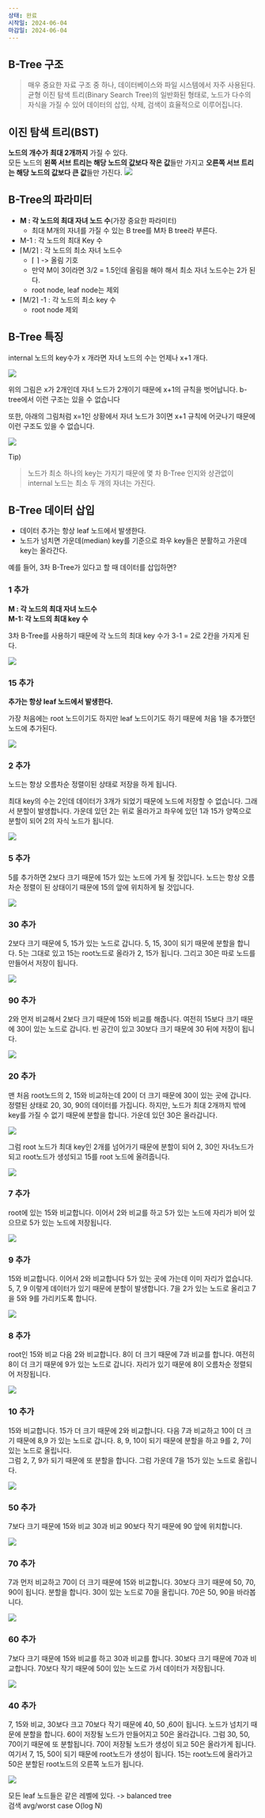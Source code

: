 ```yaml
---
상태: 완료
시작일: 2024-06-04
마감일: 2024-06-04
---
```

## B-Tree 구조

> 매우 중요한 자료 구조 중 하나, 데이터베이스와 파일 시스템에서 자주 사용된다.  
> 균형 이진 탐색 트리(Binary Search Tree)의 일반화된 형태로, 노드가 다수의 자식을 가질 수 있어 데이터의 삽입, 삭제, 검색이 효율적으로 이루어집니다.

## 이진 탐색 트리(BST)

**노드의 개수가** **최대 2개까지** 가질 수 있다.  
모든 노드의 **왼쪽 서브 트리는 해당 노드의 값보다 작은 값**들만 가지고 **오른쪽 서브 트리는 해당 노드의 값보다 큰 값**들만 가진다.
![](https://i.imgur.com/etzvxSL.png)
## B-Tree의 파라미터

-   **M : 각 노드의 최대 자녀 노드 수**(가장 중요한 파라미터)
    -   최대 M개의 자녀를 가질 수 있는 B tree를 M차 B tree라 부른다.
-   M-1 : 각 노드의 최대 Key 수
-   ⌈M/2⌉ : 각 노드의 최소 자녀 노드수
    -   ⌈ ⌉ -> 올림 기호
    -   만약 M이 3이라면 3/2 = 1.5인데 올림을 해야 해서 최소 자녀 노드수는 2가 된다.
    -   root node, leaf node는 제외
-   ⌈M/2⌉ -1 : 각 노드의 최소 key 수
    -   root node 제외

## B-Tree 특징

internal 노드의 key수가 x 개라면 자녀 노드의 수는 언제나 x+1 개다.

![](https://i.imgur.com/YtOmGce.png)

위의 그림은 x가 2개인데 자녀 노드가 2개이기 때문에 x+1의 규칙을 벗어납니다. b-tree에서 이런 구조는 있을 수 없습니다

또한, 아래의 그림처럼 x=1인 상황에서 자녀 노드가 3이면 x+1 규칙에 어긋나기 때문에 이런 구조도 있을 수 없습니다.

![](https://i.imgur.com/Vy6pHLA.png)

Tip)

> 노드가 최소 하나의 key는 가지기 때문에 몇 차 B-Tree 인지와 상관없이 internal 노드는 최소 두 개의 자녀는 가진다.

## B-Tree 데이터 삽입

-   데이터 추가는 항상 leaf 노드에서 발생한다.
-   노드가 넘치면 가운데(median) key를 기준으로 좌우 key들은 분활하고 가운데 key는 올라간다.

예를 들어, 3차 B-Tree가 있다고 할 때 데이터를 삽입하면?

### 1 추가

**M : 각 노드의 최대 자녀 노드수**  
**M-1: 각 노드의 최대 key 수**

3차 B-Tree를 사용하기 때문에 각 노드의 최대 key 수가 3-1 = 2로 2칸을 가지게 된다.

![](https://i.imgur.com/PBeVCGS.png)

### 15 추가

**추가는 항상 leaf 노드에서 발생한다.**

가장 처음에는 root 노드이기도 하지만 leaf 노드이기도 하기 때문에 처음 1을 추가했던 노드에 추가된다.

![](https://i.imgur.com/cxm7394.png)

### 2 추가

노드는 항상 오름차순 정렬이된 상태로 저장을 하게 됩니다.

최대 key의 수는 2인데 데이터가 3개가 되었기 때문에 노드에 저장할 수 없습니다. 그래서 분할이 발생합니다. 가운데 있던 2는 위로 올라가고 좌우에 있던 1과 15가 양쪽으로 분할이 되어 2의 자식 노드가 됩니다.

![](https://i.imgur.com/DcwR0k2.png)

### 5 추가

5를 추가하면 2보다 크기 때문에 15가 있는 노드에 가게 될 것입니다. 노드는 항상 오름차순 정렬이 된 상태이기 때문에 15의 앞에 위치하게 될 것입니다.

![](https://i.imgur.com/kVlj8r8.png)

### 30 추가

2보다 크기 때문에 5, 15가 있는 노드로 갑니다. 5, 15, 30이 되기 때문에 분할을 합니다. 5는 그대로 있고 15는 root노드로 올라가 2, 15가 됩니다. 그리고 30은 따로 노드를 만들어서 저장이 됩니다.

![](https://i.imgur.com/3djoyBA.png)

### 90 추가

2와 먼저 비교해서 2보다 크기 때문에 15와 비교를 해줍니다. 여전히 15보다 크기 때문에 30이 있는 노드로 갑니다. 빈 공간이 있고 30보다 크기 때문에 30 뒤에 저장이 됩니다.

![](https://i.imgur.com/wDzSbKg.png)

### 20 추가

맨 처음 root노드의 2, 15와 비교하는데 20이 더 크기 때문에 30이 있는 곳에 갑니다. 정렬된 상태로 20, 30, 90의 데이터를 가집니다. 하지만, 노드가 최대 2개까지 밖에 key를 가질 수 없기 때문에 분할을 합니다. 가운데 있던 30은 올라갑니다.

![](https://i.imgur.com/JKJ5GcP.png)

그럼 root 노드가 최대 key인 2개를 넘어가기 때문에 분할이 되어 2, 30인 자녀노드가 되고 root노드가 생성되고 15를 root 노드에 올려줍니다.

![](https://i.imgur.com/Hw1uAiq.png)

### 7 추가

root에 있는 15와 비교합니다. 이어서 2와 비교를 하고 5가 있는 노드에 자리가 비어 있으므로 5가 있는 노드에 저장됩니다.

![](https://i.imgur.com/vdpyvku.png)

### 9 추가

15와 비교합니다. 이어서 2와 비교합니다 5가 있는 곳에 가는데 이미 자리가 없습니다. 5, 7, 9 이렇게 데이터가 있기 때문에 분할이 발생합니다. 7을 2가 있는 노드로 올리고 7을 5와 9를 가리키도록 합니다.

![](https://i.imgur.com/Q1WJ7P6.png)

### 8 추가

root인 15와 비교 다음 2와 비교합니다. 8이 더 크기 때문에 7과 비교를 합니다. 여전히 8이 더 크기 때문에 9가 있는 노드로 갑니다. 자리가 있기 때문에 8이 오름차순 정렬되어 저장됩니다.

![](https://i.imgur.com/x2Ttn1F.png)

### 10 추가

15와 비교합니다. 15가 더 크기 때문에 2와 비교합니다. 다음 7과 비교하고 10이 더 크기 때문에 8,9 가 있는 노드로 갑니다. 8, 9, 10이 되기 때문에 분할을 하고 9를 2, 7이 있는 노드로 올립니다.  
그럼 2, 7, 9가 되기 때문에 또 분할을 합니다. 그럼 가운데 7을 15가 있는 노드로 올립니다.

![](https://i.imgur.com/nvMKFDb.png)

### 50 추가

7보다 크기 때문에 15와 비교 30과 비교 90보다 작기 때문에 90 앞에 위치합니다.

![](https://i.imgur.com/m48s6Oc.png)

### 70 추가

7과 먼저 비교하고 70이 더 크기 때문에 15와 비교합니다. 30보다 크기 때문에 50, 70, 90이 됩니다. 분할을 합니다. 30이 있는 노드로 70을 올립니다. 70은 50, 90을 바라봅니다.

![](https://i.imgur.com/2hB5IGL.png)

### 60 추가

7보다 크기 때문에 15와 비교를 하고 30과 비교를 합니다. 30보다 크기 때문에 70과 비교합니다. 70보다 작기 때문에 50이 있는 노드로 가서 데이터가 저장됩니다.

![](https://i.imgur.com/Ca2gAfX.png)

### 40 추가

7, 15와 비교, 30보다 크고 70보다 작기 때문에 40, 50 ,60이 됩니다. 노드가 넘치기 때문에 분할을 합니다. 60이 저장될 노드가 만들어지고 50은 올라갑니다. 그럼 30, 50, 70이기 때문에 또 분할됩니다. 70이 저장될 노드가 생성이 되고 50은 올라가게 됩니다. 여기서 7, 15, 50이 되기 때문에 root노드가 생성이 됩니다. 15는 root노드에 올라가고 50은 분할된 root노드의 오른쪽 노드가 됩니다.

![](https://i.imgur.com/0Fu5Uci.png)

모든 leaf 노드들은 같은 레벨에 있다. -> balanced tree  
검색 avg/worst case O(log N)